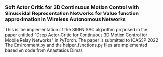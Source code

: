 ### **Soft Actor Critic for 3D Continuous Motion Control with Sinusoidal Representation Networks for Value function approximation in Wireless Autonomous Networks**


This is the implementation of the SIREN SAC algorithm proposed in the paper entitled "Deep Actor-Critic for Continuous 3D Motion Control for Mobile Relay Networks"  in PyTorch. The paper is submitted to ICASSP 2022
The Environment.py and the helper_functions.py files are implemented based on code from Anastasios Dimas
